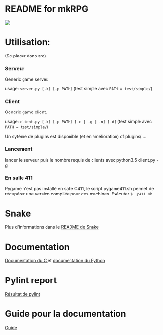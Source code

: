 README for mkRPG
==========================================
<a href='https://travis-ci.org/mkRPGDev/mkRPG'><img
 src='https://travis-ci.org/mkRPGDev/mkRPG.svg?branch=master'></a>

# Utilisation:
(Se placer dans src)


### Serveur
Generic game server.

usage: `server.py [-h] [-p PATH]`
(test simple avec `PATH = test/simple/`)

### Client
Generic game client.

usage: `client.py [-h] [-p PATH] [-c | -g | -n] [-d]`
(test simple avec `PATH = test/simple/`)

Un sytème de plugins est disponible (et en amélioration) cf plugins/ ...


### Lancement
lancer le serveur puis le nombre requis de clients avec python3.5 client.py -g


### En salle 411
Pygame n'est pas installé en salle C411, le script pygame411.sh permet de
récupérer une version compilée pour ces machines. Exécuter `$. p411.sh`


# Snake
Plus d'informations dans le [README de Snake ](https://github.com/mkRPGDev/mkRPG/tree/master/test/snake/README.md)


# Documentation
[Documentation du C ](https://mkrpgdev.github.io/mkRPG/doc_c/html/) et
[documentation du Python ](https://mkrpgdev.github.io/mkRPG/doc_py/html/)

# Pylint report
[Résultat de pylint](https://mkrpgdev.github.io/mkRPG/pylint_global.html)

# Guide pour la documentation
[Guide](https://github.com/mkRPGDev/mkRPG/raw/gh-pages/doc.pdf)
